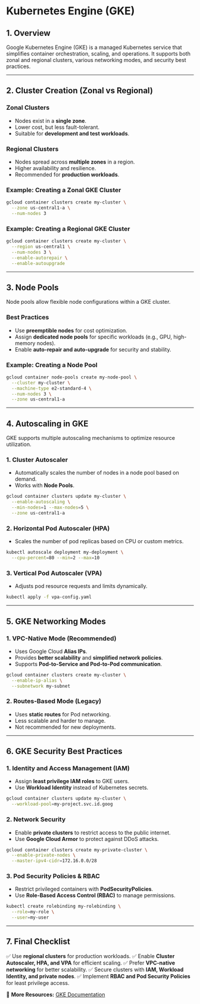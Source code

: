 # Kubernetes Engine (GKE)

## 1. Overview
Google Kubernetes Engine (GKE) is a managed Kubernetes service that simplifies container orchestration, scaling, and operations. It supports both zonal and regional clusters, various networking modes, and security best practices.

---

## 2. Cluster Creation (Zonal vs Regional)

### **Zonal Clusters**
- Nodes exist in a **single zone**.
- Lower cost, but less fault-tolerant.
- Suitable for **development and test workloads**.

### **Regional Clusters**
- Nodes spread across **multiple zones** in a region.
- Higher availability and resilience.
- Recommended for **production workloads**.

### **Example: Creating a Zonal GKE Cluster**
```sh
gcloud container clusters create my-cluster \
  --zone us-central1-a \
  --num-nodes 3
```

### **Example: Creating a Regional GKE Cluster**
```sh
gcloud container clusters create my-cluster \
  --region us-central1 \
  --num-nodes 3 \
  --enable-autorepair \
  --enable-autoupgrade
```

---

## 3. Node Pools
Node pools allow flexible node configurations within a GKE cluster.

### **Best Practices**
- Use **preemptible nodes** for cost optimization.
- Assign **dedicated node pools** for specific workloads (e.g., GPU, high-memory nodes).
- Enable **auto-repair and auto-upgrade** for security and stability.

### **Example: Creating a Node Pool**
```sh
gcloud container node-pools create my-node-pool \
  --cluster my-cluster \
  --machine-type e2-standard-4 \
  --num-nodes 3 \
  --zone us-central1-a
```

---

## 4. Autoscaling in GKE
GKE supports multiple autoscaling mechanisms to optimize resource utilization.

### **1. Cluster Autoscaler**
- Automatically scales the number of nodes in a node pool based on demand.
- Works with **Node Pools**.

```sh
gcloud container clusters update my-cluster \
  --enable-autoscaling \
  --min-nodes=1 --max-nodes=5 \
  --zone us-central1-a
```

### **2. Horizontal Pod Autoscaler (HPA)**
- Scales the number of pod replicas based on CPU or custom metrics.

```sh
kubectl autoscale deployment my-deployment \
  --cpu-percent=80 --min=2 --max=10
```

### **3. Vertical Pod Autoscaler (VPA)**
- Adjusts pod resource requests and limits dynamically.

```sh
kubectl apply -f vpa-config.yaml
```

---

## 5. GKE Networking Modes

### **1. VPC-Native Mode (Recommended)**
- Uses Google Cloud **Alias IPs**.
- Provides **better scalability** and **simplified network policies**.
- Supports **Pod-to-Service and Pod-to-Pod communication**.

```sh
gcloud container clusters create my-cluster \
  --enable-ip-alias \
  --subnetwork my-subnet
```

### **2. Routes-Based Mode (Legacy)**
- Uses **static routes** for Pod networking.
- Less scalable and harder to manage.
- Not recommended for new deployments.

---

## 6. GKE Security Best Practices

### **1. Identity and Access Management (IAM)**
- Assign **least privilege IAM roles** to GKE users.
- Use **Workload Identity** instead of Kubernetes secrets.

```sh
gcloud container clusters update my-cluster \
  --workload-pool=my-project.svc.id.goog
```

### **2. Network Security**
- Enable **private clusters** to restrict access to the public internet.
- Use **Google Cloud Armor** to protect against DDoS attacks.

```sh
gcloud container clusters create my-private-cluster \
  --enable-private-nodes \
  --master-ipv4-cidr=172.16.0.0/28
```

### **3. Pod Security Policies & RBAC**
- Restrict privileged containers with **PodSecurityPolicies**.
- Use **Role-Based Access Control (RBAC)** to manage permissions.

```sh
kubectl create rolebinding my-rolebinding \
  --role=my-role \
  --user=my-user
```

---

## 7. Final Checklist
✅ Use **regional clusters** for production workloads.
✅ Enable **Cluster Autoscaler, HPA, and VPA** for efficient scaling.
✅ Prefer **VPC-native networking** for better scalability.
✅ Secure clusters with **IAM, Workload Identity, and private nodes**.
✅ Implement **RBAC and Pod Security Policies** for least privilege access.

📌 **More Resources:** [GKE Documentation](https://cloud.google.com/kubernetes-engine/docs/)

